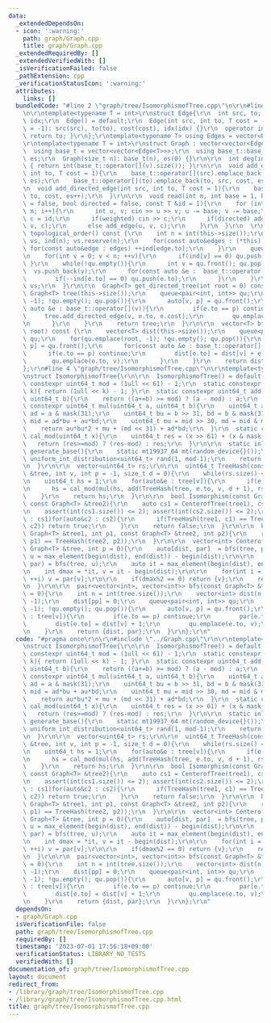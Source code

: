 ```yaml
---
data:
  _extendedDependsOn:
  - icon: ':warning:'
    path: graph/Graph.cpp
    title: graph/Graph.cpp
  _extendedRequiredBy: []
  _extendedVerifiedWith: []
  _isVerificationFailed: false
  _pathExtension: cpp
  _verificationStatusIcon: ':warning:'
  attributes:
    links: []
  bundledCode: "#line 2 \"graph/tree/IsomorphismofTree.cpp\"\n\r\n#line 2 \"graph/Graph.cpp\"\
    \n\r\ntemplate<typename T = int>\r\nstruct Edge{\r\n  int src, to; T cost; int\
    \ idx;\r\n  Edge() = default;\r\n  Edge(int src, int to, T cost = -1, int idx\
    \ = -1): src(src), to(to), cost(cost), idx(idx) {}\r\n  operator int() const {\
    \ return to; }\r\n};\r\ntemplate<typename T> using Edges = vector<Edge<T>>;\r\n\
    \r\ntemplate<typename T = int>\r\nstruct Graph : vector<vector<Edge<T>>> {\r\n\
    \  using base_t = vector<vector<Edge<T>>>;\r\n  using base_t::base_t;\r\n  size_t\
    \ es;\r\n  Graph(size_t n): base_t(n), es(0) {}\r\n\r\n  int deg(int v) const\
    \ { return int(base_t::operator[](v).size()); }\r\n\r\n  void add_edge(int src,\
    \ int to, T cost = 1){\r\n    base_t::operator[](src).emplace_back(src, to, cost,\
    \ es);\r\n    base_t::operator[](to).emplace_back(to, src, cost, es++);\r\n  }\r\
    \n  void add_directed_edge(int src, int to, T cost = 1){\r\n    base_t::operator[](src).emplace_back(src,\
    \ to, cost, es++);\r\n  }\r\n\r\n  void read(int m, int base = 1, bool weighted\
    \ = false, bool directed = false, const T &id = 1){\r\n    for (int i = 0; i <\
    \ m; i++){\r\n      int u, v; cin >> u >> v; u -= base; v -= base;\r\n      T\
    \ c = id;\r\n      if(weighted) cin >> c;\r\n      if(directed) add_directed_edge(u,\
    \ v, c);\r\n      else add_edge(u, v, c);\r\n    }\r\n  }\r\n  \r\n  vector<int>\
    \ topological_order() const {\r\n    int n = int(this->size());\r\n    vector<int>\
    \ vs, ind(n); vs.reserve(n);\r\n    for(const auto&edges : (*this)){\r\n     \
    \ for(const auto&edge : edges) ++ind[edge.to];\r\n    }\r\n    queue<int> qu;\r\
    \n    for(int v = 0; v < n; ++v){\r\n      if(ind[v] == 0) qu.push(v);\r\n   \
    \ }\r\n    while(!qu.empty()){\r\n      int v = qu.front(); qu.pop();\r\n    \
    \  vs.push_back(v);\r\n      for(const auto &e :  base_t::operator[](v)){\r\n\
    \        if(--ind[e.to] == 0) qu.push(e.to);\r\n      }\r\n    }\r\n    return\
    \ vs;\r\n  }\r\n\r\n  Graph<T> get_directed_tree(int root = 0) const {\r\n   \
    \ Graph<T> tree(this->size());\r\n    queue<pair<int, int>> qu;\r\n    for(qu.emplace(root,\
    \ -1); !qu.empty(); qu.pop()){\r\n      auto[v, p] = qu.front();\r\n      for(const\
    \ auto &e : base_t::operator[](v)){\r\n        if(e.to == p) continue;\r\n   \
    \     tree.add_directed_edge(v, e.to, e.cost);\r\n        qu.emplace(e.to, v);\r\
    \n      }\r\n    }\r\n    return tree;\r\n  }\r\n\r\n  vector<T> bfs_dist(int\
    \ root) const {\r\n    vector<T> dist(this->size());\r\n    queue<pair<int, int>>\
    \ qu;\r\n    for(qu.emplace(root, -1); !qu.empty(); qu.pop()){\r\n      auto[v,\
    \ p] = qu.front();\r\n      for(const auto &e : base_t::operator[](v)){\r\n  \
    \      if(e.to == p) continue;\r\n        dist[e.to] = dist[v] + e.cost;\r\n \
    \       qu.emplace(e.to, v);\r\n      }\r\n    }\r\n    return dist;\r\n  }\r\n\
    };\r\n#line 4 \"graph/tree/IsomorphismofTree.cpp\"\n\r\ntemplate<typename T>\r\
    \nstruct IsomorphismofTree{\r\n\r\n  IsomorphismofTree() = default;\r\n\r\n  static\
    \ constexpr uint64_t mod = (1ull << 61) - 1;\r\n  static constexpr uint64_t mask(int\
    \ k){ return (1ull << k) - 1; }\r\n  static constexpr uint64_t add(uint64_t a,\
    \ uint64_t b){\r\n    return ((a+=b) >= mod) ? (a - mod) : a;\r\n  }\r\n  static\
    \ constexpr uint64_t mul(uint64_t a, uint64_t b){\r\n    uint64_t au = a >> 31,\
    \ ad = a & mask(31);\r\n    uint64_t bu = b >> 31, bd = b & mask(31);\r\n    int64_t\
    \ mid = ad*bu + au*bd;\r\n    uint64_t mu = mid >> 30, md = mid & mask(30);\r\n\
    \    return au*bu*2 + mu + (md << 31) + ad*bd;\r\n  }\r\n  static constexpr uint64_t\
    \ cal_mod(uint64_t x){\r\n    uint64_t res = (x >> 61) + (x & mask(61));\r\n \
    \   return (res>=mod) ? (res-mod) : res;\r\n  }\r\n\r\n  static inline uint64_t\
    \ generate_base(){\r\n    static mt19937_64 mt(random_device{}());\r\n    static\
    \ uniform_int_distribution<uint64_t> rand(1, mod-1);\r\n    return rand(mt);\r\
    \n  }\r\n\r\n  vector<uint64_t> rs;\r\n\r\n  uint64_t TreeHash(const Graph<T>\
    \ &tree, int v, int p = -1, size_t d = 0){\r\n    while(rs.size() <= d) rs.push_back(generate_base());\r\
    \n    uint64_t hs = 1;\r\n    for(auto&e : tree[v]){\r\n      if(e.to == p) continue;\r\
    \n      hs = cal_mod(mul(hs, add(TreeHash(tree, e.to, v, d + 1), rs[d])));\r\n\
    \    }\r\n    return hs;\r\n  }\r\n\r\n  bool Isomorphism(const Graph<T> &tree1,\
    \ const Graph<T> &tree2){\r\n    auto cs1 = CenterofTree(tree1), cs2 = CenterofTree(tree2);\r\
    \n    assert(int(cs1.size()) <= 2); assert(int(cs2.size()) <= 2);\r\n    for(auto&c1\
    \ : cs1)for(auto&c2 : cs2){\r\n      if(TreeHash(tree1, c1) == TreeHash(tree2,\
    \ c2)) return true;\r\n    }\r\n    return false;\r\n  }\r\n\r\n  bool Isomorphism(const\
    \ Graph<T> &tree1, int p1, const Graph<T> &tree2, int p2){\r\n    return (TreeHash(tree1,\
    \ p1) == TreeHash(tree2, p2));\r\n  }\r\n\r\n  vector<int> CenterofTree(const\
    \ Graph<T> &tree, int p = 0){\r\n    auto[dist, par]  = bfs(tree, p);\r\n    int\
    \ u = max_element(begin(dist), end(dist)) - begin(dist);\r\n\r\n    tie(dist,\
    \ par) = bfs(tree, u);\r\n    auto it = max_element(begin(dist), end(dist));\r\
    \n    int dmax = *it, v = it - begin(dist);\r\n\r\n    for(int i = 0; i < dmax/2;\
    \ ++i) v = par[v];\r\n\r\n    if(dmax%2 == 0) return {v};\r\n    return {v, par[v]};\r\
    \n  }\r\n\r\n  pair<vector<int>, vector<int>> bfs(const Graph<T> &tree, int pp\
    \ = 0){\r\n    int n = int(tree.size());\r\n    vector<int> dist(n, -1), par(n,\
    \ -1);\r\n    dist[pp] = 0;\r\n    queue<pair<int, int>> qu;\r\n    for(qu.emplace(pp,\
    \ -1); !qu.empty(); qu.pop()){\r\n      auto[v, p] = qu.front();\r\n      for(auto&e\
    \ : tree[v]){\r\n        if(e.to == p) continue;\r\n        par[e.to] = v;\r\n\
    \        dist[e.to] = dist[v] + 1;\r\n        qu.emplace(e.to, v);\r\n      }\r\
    \n    }\r\n    return {dist, par};\r\n  }\r\n};\r\n"
  code: "#pragma once\r\n\r\n#include \"../Graph.cpp\"\r\n\r\ntemplate<typename T>\r\
    \nstruct IsomorphismofTree{\r\n\r\n  IsomorphismofTree() = default;\r\n\r\n  static\
    \ constexpr uint64_t mod = (1ull << 61) - 1;\r\n  static constexpr uint64_t mask(int\
    \ k){ return (1ull << k) - 1; }\r\n  static constexpr uint64_t add(uint64_t a,\
    \ uint64_t b){\r\n    return ((a+=b) >= mod) ? (a - mod) : a;\r\n  }\r\n  static\
    \ constexpr uint64_t mul(uint64_t a, uint64_t b){\r\n    uint64_t au = a >> 31,\
    \ ad = a & mask(31);\r\n    uint64_t bu = b >> 31, bd = b & mask(31);\r\n    int64_t\
    \ mid = ad*bu + au*bd;\r\n    uint64_t mu = mid >> 30, md = mid & mask(30);\r\n\
    \    return au*bu*2 + mu + (md << 31) + ad*bd;\r\n  }\r\n  static constexpr uint64_t\
    \ cal_mod(uint64_t x){\r\n    uint64_t res = (x >> 61) + (x & mask(61));\r\n \
    \   return (res>=mod) ? (res-mod) : res;\r\n  }\r\n\r\n  static inline uint64_t\
    \ generate_base(){\r\n    static mt19937_64 mt(random_device{}());\r\n    static\
    \ uniform_int_distribution<uint64_t> rand(1, mod-1);\r\n    return rand(mt);\r\
    \n  }\r\n\r\n  vector<uint64_t> rs;\r\n\r\n  uint64_t TreeHash(const Graph<T>\
    \ &tree, int v, int p = -1, size_t d = 0){\r\n    while(rs.size() <= d) rs.push_back(generate_base());\r\
    \n    uint64_t hs = 1;\r\n    for(auto&e : tree[v]){\r\n      if(e.to == p) continue;\r\
    \n      hs = cal_mod(mul(hs, add(TreeHash(tree, e.to, v, d + 1), rs[d])));\r\n\
    \    }\r\n    return hs;\r\n  }\r\n\r\n  bool Isomorphism(const Graph<T> &tree1,\
    \ const Graph<T> &tree2){\r\n    auto cs1 = CenterofTree(tree1), cs2 = CenterofTree(tree2);\r\
    \n    assert(int(cs1.size()) <= 2); assert(int(cs2.size()) <= 2);\r\n    for(auto&c1\
    \ : cs1)for(auto&c2 : cs2){\r\n      if(TreeHash(tree1, c1) == TreeHash(tree2,\
    \ c2)) return true;\r\n    }\r\n    return false;\r\n  }\r\n\r\n  bool Isomorphism(const\
    \ Graph<T> &tree1, int p1, const Graph<T> &tree2, int p2){\r\n    return (TreeHash(tree1,\
    \ p1) == TreeHash(tree2, p2));\r\n  }\r\n\r\n  vector<int> CenterofTree(const\
    \ Graph<T> &tree, int p = 0){\r\n    auto[dist, par]  = bfs(tree, p);\r\n    int\
    \ u = max_element(begin(dist), end(dist)) - begin(dist);\r\n\r\n    tie(dist,\
    \ par) = bfs(tree, u);\r\n    auto it = max_element(begin(dist), end(dist));\r\
    \n    int dmax = *it, v = it - begin(dist);\r\n\r\n    for(int i = 0; i < dmax/2;\
    \ ++i) v = par[v];\r\n\r\n    if(dmax%2 == 0) return {v};\r\n    return {v, par[v]};\r\
    \n  }\r\n\r\n  pair<vector<int>, vector<int>> bfs(const Graph<T> &tree, int pp\
    \ = 0){\r\n    int n = int(tree.size());\r\n    vector<int> dist(n, -1), par(n,\
    \ -1);\r\n    dist[pp] = 0;\r\n    queue<pair<int, int>> qu;\r\n    for(qu.emplace(pp,\
    \ -1); !qu.empty(); qu.pop()){\r\n      auto[v, p] = qu.front();\r\n      for(auto&e\
    \ : tree[v]){\r\n        if(e.to == p) continue;\r\n        par[e.to] = v;\r\n\
    \        dist[e.to] = dist[v] + 1;\r\n        qu.emplace(e.to, v);\r\n      }\r\
    \n    }\r\n    return {dist, par};\r\n  }\r\n};\r\n"
  dependsOn:
  - graph/Graph.cpp
  isVerificationFile: false
  path: graph/tree/IsomorphismofTree.cpp
  requiredBy: []
  timestamp: '2023-07-01 17:56:18+09:00'
  verificationStatus: LIBRARY_NO_TESTS
  verifiedWith: []
documentation_of: graph/tree/IsomorphismofTree.cpp
layout: document
redirect_from:
- /library/graph/tree/IsomorphismofTree.cpp
- /library/graph/tree/IsomorphismofTree.cpp.html
title: graph/tree/IsomorphismofTree.cpp
---
```

